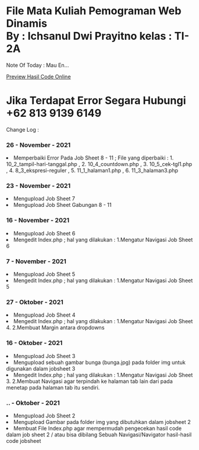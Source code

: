 # File Mata Kuliah Pemograman Web Dinamis <br> By : Ichsanul Dwi Prayitno kelas : TI-2A

Note Of Today : Mau En...

<a href="https://ichsanuldwiprayitno.000webhostapp.com/" target="_blank">Preview Hasil Code Online</a>

# Jika Terdapat Error Segara Hubungi +62 813 9139 6149

Change Log :
<h3> 26 - November - 2021 </h3>
<li> Memperbaiki Error Pada Job Sheet 8 - 11 ; File yang diperbaiki : 1. 10_2_tampil-hari-tanggal.php , 2. 10_4_countdown.php , 3. 10_5_cek-tgl1.php , 4. 8_3_ekspresi-reguler , 5. 11_1_halaman1.php , 6. 11_3_halaman3.php </li>

<h3> 23 - November - 2021 </h3>
<li> Mengupload Job Sheet 7 </li>
<li> Mengupload Job Sheet Gabungan 8 - 11 </li>

<h3> 16 - November - 2021 </h3>
<li> Mengupload Job Sheet 6 </li>
<li> Mengedit Index.php ; hal yang dilakukan : 1.Mengatur Navigasi Job Sheet 6</li>

<h3> 7 - November - 2021 </h3>
<li> Mengupload Job Sheet 5 </li>
<li> Mengedit Index.php ; hal yang dilakukan : 1.Mengatur Navigasi Job Sheet 5</li>

<h3> 27 - Oktober - 2021 </h3>
<li> Mengupload Job Sheet 4 </li>
<li> Mengedit Index.php ; hal yang dilakukan : 1.Mengatur Navigasi Job Sheet 4. 2.Membuat Margin antara dropdowns</li>

<h3> 16 - Oktober - 2021 </h3>
<li> Mengupload Job Sheet 3 </li>
<li> Mengupload sebuah gambar bunga (bunga.jpg) pada folder img untuk digunakan dalam jobsheet 3 </li>
<li> Mengedit Index.php ; hal yang dilakukan : 1.Mengatur Navigasi Job Sheet 3. 2.Membuat Navigasi agar terpindah ke halaman tab lain dari pada menetap pada halaman tab itu sendiri.</li>

<h3> .. - Oktober - 2021 </h3>
<li> Mengupload Job Sheet 2 </li>
<li> Mengupload Gambar pada folder img yang dibutuhkan dalam jobsheet 2 </li>
<li> Membuat File Index.php agar mempermudah pengecekan hasil code dalam job sheet 2 / atau bisa dibilang Sebuah Navigasi/Navigator hasil-hasil code jobsheet 
